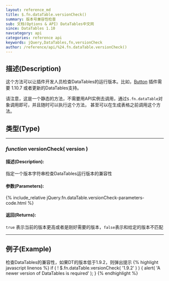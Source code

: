```yaml
---
layout: reference_md
title: $.fn.dataTable.versionCheck()
summary: 版本号兼容性检查
sub: 文档(Options & API) DataTables中文网
since: DataTables 1.10
navcategory: api
categories: reference api
keywords: jQuery,DataTables,fn,versionCheck
author: /reference/api/%24.fn.dataTable.versionCheck()
---
```


## 描述(Description)
这个方法可以让插件开发人员检查DataTables的运行版本。比如，[Button]({{site.baseurl}}/extensions/buttons) 插件需要 1.10.7 或者更新的DataTables支持。

请注意，这是一个静态的方法，不需要用API实例去调用，通过`$.fn.dataTable`对象调用即可，并且随时可以执行这个方法，
甚至可以在生成表格之前调用这个方法。

## 类型(Type)

---

### _function_ versionCheck( version )

#### 描述(Description):
指定一个版本字符串检查DataTables运行版本的兼容性

#### 参数(Parameters):
{% include_relative jQuery.fn.dataTable.versionCheck-parameters-code.html %}

#### 返回(Returns):
`true` 表示当前的版本更高或者是刚好需要的版本，`false`表示和给定的版本不匹配

---

## 例子(Example)
检查DataTables的兼容性，如果DT的版本低于1.9.2，则弹出提示
{% highlight javascript linenos %}
if ( ! $.fn.dataTable.versionCheck( '1.9.2' ) ) {
	alert( 'A newer version of DataTables is required' );
} 
{% endhighlight %}
